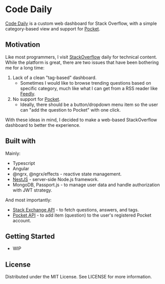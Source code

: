# Code Daily

[Code Daily](http://codedaily.info/) is a custom web dashboard for Stack Overflow, with a simple category-based view and support for [Pocket](https://app.getpocket.com/).

## Motivation

Like most programmers, I visit [StackOverflow](https://stackoverflow.com/) daily for technical content. While the platform is great, there are two issues that have been bothering me for a long time:

1. Lack of a clean "tag-based" dashboard.
   - Sometimes I would like to browse trending questions based on specific category, much like what I can get from a RSS reader like [Feedly](https://feedly.com/).
2. No support for [Pocket](https://app.getpocket.com/).
   - Ideally, there should be a button/dropdown menu item so the user can "add the question to Pocket" with one click.

With these ideas in mind, I decided to make a web-based StackOverflow dashboard to better the experience.

## Built with

Mainly:

- Typescript
- Angular
- @ngrx, @ngrx/effects - reactive state management.
- [NestJS](https://nestjs.com/) - server-side Node.js framework.
- MongoDB, Passport.js - to manage user data and handle authorization with JWT strategy.

And most importantly:

- [Stack Exchange API](https://api.stackexchange.com/docs) - to fetch questions, answers, and tags.
- [Pocket API](https://getpocket.com/developer/) - to add item (question) to the user's registered Pocket account.

## Getting Started

- WIP

## License

Distributed under the MIT License. See LICENSE for more information.
